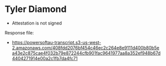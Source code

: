 # Tyler Diamond

* Attestation is not signed

Response file:

* <https://powersoftau-transcript.s3-us-west-2.amazonaws.com/408fdd2076bf454c46ec2c264e8e9111d400b80b5ea43e2c875cae4f032b79e872244cfb901fac9641977aa8a352ef948b67d4404271914e00a2c1fb7da4fc71>
